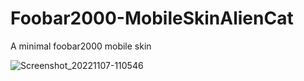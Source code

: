 # Foobar2000-MobileSkinAlienCat
A minimal foobar2000 mobile skin


![Screenshot_20221107-110546](https://user-images.githubusercontent.com/16135535/200359277-a9d22d5e-b22a-49f8-b504-ec05df732662.png)
